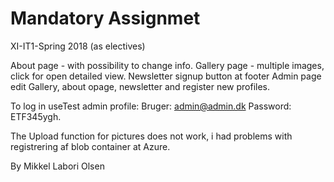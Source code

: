 # Mandatory Assignmet
XI-IT1-Spring 2018 (as electives)

About page - with possibility to change info.
Gallery page - multiple images, click for open detailed view.
Newsletter signup button at footer
Admin page edit Gallery, about opage, newsletter and register new profiles.

To log in useTest admin profile:
Bruger: admin@admin.dk
Password: ETF345ygh.

The Upload function for pictures does not work, i had problems with registrering af blob container at Azure.

By Mikkel Labori Olsen
